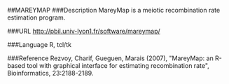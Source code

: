 ##MAREYMAP
###Description
MareyMap is a meiotic recombination rate estimation program.

###URL
http://pbil.univ-lyon1.fr/software/mareymap/

###Language
R, tcl/tk

###Reference
Rezvoy, Charif, Gueguen, Marais (2007), "MareyMap: an R-based tool with graphical interface for estimating recombination rate", Bioinformatics, 23:2188-2189.


